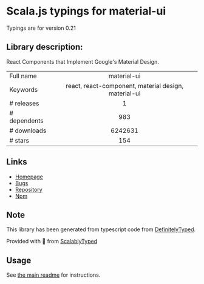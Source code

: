 
# Scala.js typings for material-ui

Typings are for version 0.21

## Library description:
React Components that Implement Google's Material Design.

|                    |                 |
| ------------------ | :-------------: |
| Full name          | material-ui |
| Keywords           | react, react-component, material design, material-ui |
| # releases         | 1 |
| # dependents       | 983 |
| # downloads        | 6242631 |
| # stars            | 154 |

## Links
- [Homepage](http://material-ui.com/)
- [Bugs](https://github.com/callemall/material-ui/issues)
- [Repository](https://github.com/callemall/material-ui)
- [Npm](https://www.npmjs.com/package/material-ui)
    


## Note
This library has been generated from typescript code from [DefinitelyTyped](https://definitelytyped.org).

Provided with :purple_heart: from [ScalablyTyped](https://github.com/oyvindberg/ScalablyTyped)

## Usage
See [the main readme](../../readme.md) for instructions.


